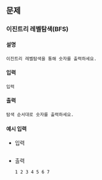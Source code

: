 ## 문제

### 이진트리 레벨탐색(BFS)

#### 설명
```
이진트리 레벨탐색을 통해 숫자를 출력하세요.
```

#### 입력
```
입력
```

#### 출력
```
탐색 순서대로 숫자를 출력하세요.
```

#### 예시 입력
- 입력
    ```
    
    ```
- 출력
    ```
    1 2 3 4 5 6 7
    ```